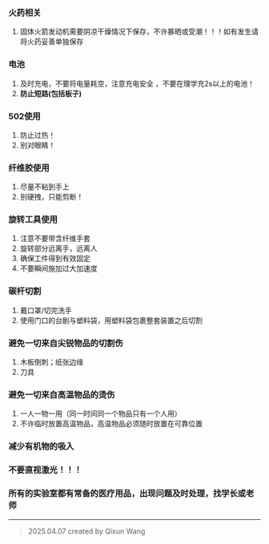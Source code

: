 ### 火药相关
1. 固体火箭发动机需要阴凉干燥情况下保存，不许暴晒或受潮！！！如有发生请将火药妥善单独保存
### 电池  
1. 及时充电，不要将电量耗空，注意充电安全 ，不要在理学充2s以上的电池！
2. **防止短路(包括板子)**
### 502使用
1. 防止过热！
2. 别对眼睛！
### 纤维胶使用
1. 尽量不粘到手上
2. 别硬拽，只能剪断！
### 旋转工具使用
1. 注意不要带含纤维手套
2. 旋转部分远离手，远离人
3. 确保工件得到有效固定
4. 不要瞬间施加过大加速度
### 碳杆切割
1. 戴口罩/切完洗手
2. 使用门口的台剧与塑料袋，用塑料袋包裹整套装置之后切割
### 避免一切来自尖锐物品的切割伤
1. 木板倒刺；纸张边缘
2. 刀具
### 避免一切来自高温物品的烫伤
1. 一人一物一用（同一时间同一个物品只有一个人用）
2. 不许临时放置高温物品，高温物品必须随时放置在可靠位置
### 减少有机物的吸入
### 不要直视激光！！！
### 所有的实验室都有常备的医疗用品，出现问题及时处理，找学长或老师

---
> 2025.04.07 created by Qixun Wang